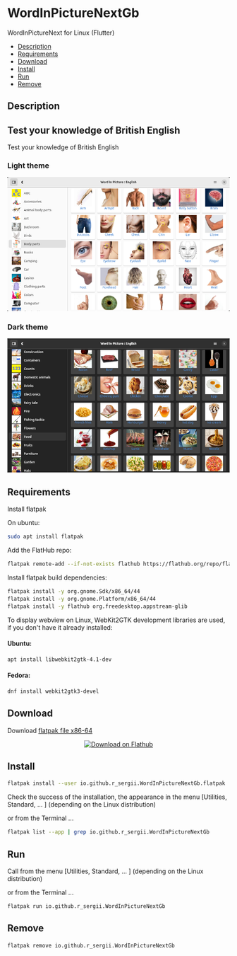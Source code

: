 # WordInPictureNextGb
WordInPictureNext for Linux (Flutter)

- [Description](#description)
- [Requirements](#requirements)
- [Download](#download)
- [Install](#install)
- [Run](#run)
- [Remove](#remove)

## Description
## Test your knowledge of British English

Test your knowledge of British English

### Light theme
![wordinpicturenext_en01.png](/screenshots/wordinpicturenext_en01.png)

### Dark theme
![wordinpicturenext_en02.png](/screenshots/wordinpicturenext_en02.png)

## Requirements

Install flatpak

On ubuntu:

```bash
sudo apt install flatpak
```

Add the FlatHub repo:

```bash
flatpak remote-add --if-not-exists flathub https://flathub.org/repo/flathub.flatpakrepo
```

Install flatpak build dependencies:

```bash
flatpak install -y org.gnome.Sdk/x86_64/44
flatpak install -y org.gnome.Platform/x86_64/44
flatpak install -y flathub org.freedesktop.appstream-glib
```

To display webview on Linux, WebKit2GTK development libraries are used, if you don't have it already installed:

#### Ubuntu:

```bash
apt install libwebkit2gtk-4.1-dev
```
#### Fedora:

```bash
dnf install webkit2gtk3-devel
```

## Download

Download [flatpak file x86-64](https://github.com/r-sergii/r-sergii.github.io/releases/download/0.0.1/io.github.r_sergii.WordInPictureNextGb.flatpak)

<p align="center">
<a href="https://github.com/r-sergii/r-sergii.github.io/releases/download/0.0.1/io.github.r_sergii.WordInPictureNextGb.flatpak">
    <img width="200" src="https://flathub.org/assets/badges/flathub-badge-en.png" alt="Download on Flathub ">
</a>
</p>

## Install

```bash
flatpak install --user io.github.r_sergii.WordInPictureNextGb.flatpak
```

Check the success of the installation, the appearance in the menu [Utilities, Standard, ... ] (depending on the Linux distribution) 

or from the Terminal ...

```bash
flatpak list --app | grep io.github.r_sergii.WordInPictureNextGb
```

## Run

Call from the menu [Utilities, Standard, ... ] (depending on the Linux distribution) 

or from the Terminal ...

```bash
flatpak run io.github.r_sergii.WordInPictureNextGb
```

## Remove

```bash
flatpak remove io.github.r_sergii.WordInPictureNextGb
```
